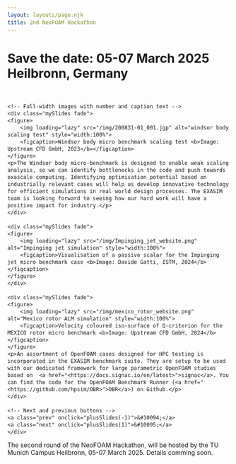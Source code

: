 ```yaml
---
layout: layouts/page.njk
title: 2nd NeoFOAM Hackathon
---
```


# Save the date: 05-07 March 2025 Heilbronn, Germany

<div class="section-content">
	<!-- The dots/circles -->
	<div style="text-align:center">
	<span class="dot" onclick="currentSlide(1)"></span>
	<span class="dot" onclick="currentSlide(2)"></span>
	<span class="dot" onclick="currentSlide(3)"></span>
	</div>
	<br>
	<div class="slideshow-container">

	<!-- Full-width images with number and caption text -->
	<div class="mySlides fade">
	<figure>
		<img loading="lazy" src="/img/200831-01_001.jgp" alt="windsor body scaling test" style="width:100%">
		<figcaption>Windsor body micro benchmark scaling test <b>Image: Upstream CFD GmbH, 2023</b></figcaption>
	</figure>
	<p>The Windsor body micro-benchmark is designed to enable weak scaling analysis, so we can identify bottlenecks in the code and push towards exascale computing. Identifying optimisation potential based on industrially relevant cases will help us develop innovative technology for efficient simulations in real world design processes. The EXASIM team is looking forward to seeing how our hard work will have a positive impact for industry.</p>
	</div>

	<div class="mySlides fade">
	<figure>
		<img loading="lazy" src="/img/Impinging_jet_website.png" alt="Impinging jet simulation" style="width:100%">
		<figcaption>Visualisation of a passive scalar for the Impinging jet micro benchmark case <b>Image: Davide Gatti, ISTM, 2024</b></figcaption>
	</figure>
	</div>

	<div class="mySlides fade">
	<figure>
		<img loading="lazy" src="/img/mexico_rotor_website.png" alt="Mexico rotor ALM simulation" style="width:100%">
		<figcaption>Velocity coloured iso-surface of Q-criterion for the MEXICO rotor micro benchmark <b>Image: Upstream CFD GmbH, 2024</b></figcaption>
	</figure>
	<p>An assortment of OpenFOAM cases designed for HPC testing is incorporated in the EXASIM benchmark suite. They are setup to be used with our dedicated framework for large parametric OpenFOAM studies based on  <a href="<https://docs.signac.io/en/latest>">signac</a>. You can find the code for the OpenFOAM Benchmark Runner (<a href="<https://github.com/hpsim/OBR>">OBR</a>) on Github.</p>
	</div>

	<!-- Next and previous buttons -->
	<a class="prev" onclick="plusSlides(-1)">&#10094;</a>
	<a class="next" onclick="plusSlides(1)">&#10095;</a>
	</div>
</div>


The second round of the NeoFOAM Hackathon, will be hosted by the TU Munich Campus Heilbronn, 05-07 March 2025. Details comming soon.
